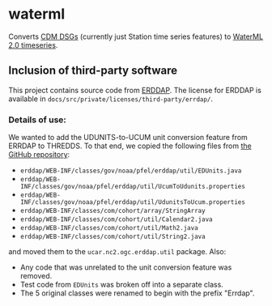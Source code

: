 # waterml

Converts [CDM DSGs](https://www.unidata.ucar.edu/software/thredds/current/netcdf-java/reference/FeatureDatasets/PointFeatures.html)
(currently just Station time series features) to [WaterML 2.0 timeseries](http://www.opengeospatial.org/standards/waterml).

## Inclusion of third-party software

This project contains source code from [ERDDAP](https://coastwatch.pfeg.noaa.gov/erddap/index.html).
The license for ERDDAP is available in `docs/src/private/licenses/third-party/errdap/`.

### Details of use:

We wanted to add the UDUNITS-to-UCUM unit conversion feature from ERRDAP to THREDDS. To that end, we copied
the following files from [the GitHub repository](https://github.com/BobSimons/erddap):
* `erddap/WEB-INF/classes/gov/noaa/pfel/erddap/util/EDUnits.java`
* `erddap/WEB-INF/classes/gov/noaa/pfel/erddap/util/UcumToUdunits.properties`
* `erddap/WEB-INF/classes/gov/noaa/pfel/erddap/util/UdunitsToUcum.properties`
* `erddap/WEB-INF/classes/com/cohort/array/StringArray`
* `erddap/WEB-INF/classes/com/cohort/util/Calendar2.java`
* `erddap/WEB-INF/classes/com/cohort/util/Math2.java`
* `erddap/WEB-INF/classes/com/cohort/util/String2.java`

and moved them to the `ucar.nc2.ogc.erddap.util` package. Also:
* Any code that was unrelated to the unit conversion feature was removed.
* Test code from `EDUnits` was broken off into a separate class.
* The 5 original classes were renamed to begin with the prefix "Errdap".
